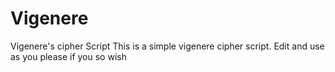 # Vigenere
Vigenere's cipher Script
This is a simple vigenere cipher script. Edit and use as you please if you so wish
